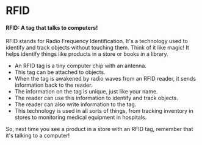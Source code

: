 # RFID

#### RFID: A tag that talks to computers!

RFID stands for Radio Frequency Identification. It's a technology used to identify and track objects without touching them. Think of it like magic! It helps identify things like products in a store or books in a library.

- An RFID tag is a tiny computer chip with an antenna.
- This tag can be attached to objects.
- When the tag is awakened by radio waves from an RFID reader, it sends information back to the reader.
- The information on the tag is unique, just like your name.
- The reader can use this information to identify and track objects.
- The reader can also write information to the tag.
- This technology is used in all sorts of things, from tracking inventory in stores to monitoring medical equipment in hospitals.

So, next time you see a product in a store with an RFID tag, remember that it's talking to a computer!

